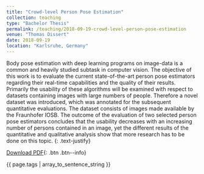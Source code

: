 ```yaml
---
title: "Crowd-level Person Pose Estimation"
collection: teaching
type: "Bachelor Thesis"
permalink: /teaching/2018-09-19-crowd-level-person-pose-estimation
venue: "Thomas Dissert"
date: 2018-09-19
location: "Karlsruhe, Germany"
---
```


Body pose estimation with deep learning programs on image-data is a common and heavily studied subtask in computer vision. The objective of this work is to evaluate the current state-of-the-art person pose estimators regarding their real-time capabilities and the quality of their results. Primarily the usability of these algorithms will be examined with respect to datasets containing images with large numbers of people. Therefore a novel dataset was introduced, which was annotated for the subsequent quantitative evaluations. The dataset consists of images made available by the Fraunhofer IOSB. The outcome of the evaluation of two selected person pose estimators concludes that the usability decreases with an increasing number of persons contained in an image, yet the different results of the quantitative and qualitative analysis show that more research has to be done on this topic.
{: .text-justify}

<!--
tags: 
  - thesis
  - bachelor
  - human pose estimation
-->

[Download PDF](#pdf){: .btn .btn--info}

{{ page.tags | array_to_sentence_string }}
